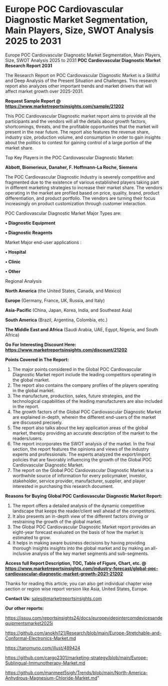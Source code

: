 # Europe POC Cardiovascular Diagnostic Market Segmentation, Main Players, Size, SWOT Analysis 2025 to 2031
Europe POC Cardiovascular Diagnostic Market Segmentation, Main Players, Size, SWOT Analysis 2025 to 2031
<strong>POC Cardiovascular Diagnostic Market Research Report 2031</strong>

The Research Report on POC Cardiovascular Diagnostic Market is a Skillful and Deep Analysis of the Present Situation and Challenges. This research report also analyzes other important trends and market drivers that will affect market growth over 2025-2031.

<strong>Request Sample Report @ <a href=https://www.marketreportsinsights.com/sample/21202>https://www.marketreportsinsights.com/sample/21202</a></strong>

This POC Cardiovascular Diagnostic market report aims to provide all the participants and the vendors will all the details about growth factors, shortcomings, threats, and the profitable opportunities that the market will present in the near future. The report also features the revenue share, industry size, production volume, and consumption in order to gain insights about the politics to contest for gaining control of a large portion of the market share.

Top Key Players in the POC Cardiovascular Diagnostic Market:

<strong>Abbott, Biomerieux, Danaher, F. Hoffmann-La Roche, Siemens</strong>

The POC Cardiovascular Diagnostic Industry is severely competitive and fragmented due to the existence of various established players taking part in different marketing strategies to increase their market share. The vendors operating in the market are profiled based on price, quality, brand, product differentiation, and product portfolio. The vendors are turning their focus increasingly on product customization through customer interaction.

POC Cardiovascular Diagnostic Market Major Types are:

<strong>• Diagnostic Equipment

• Diagnostic Reagents</strong>

Market Major end-user applications :

<strong>• Hospital

• Clinic

• Other</strong>

Regional Analysis

</u><strong><b>North America</b></strong> (the United States, Canada, and Mexico)

<strong><b>Europe </b></strong>(Germany, France, UK, Russia, and Italy)

<strong><b>Asia-Pacific</b></strong> (China, Japan, Korea, India, and Southeast Asia)

<strong><b>South America</b></strong> (Brazil, Argentina, Colombia, etc.)

<strong><b>The Middle East and Africa</b></strong> (Saudi Arabia, UAE, Egypt, Nigeria, and South Africa)

<strong>Go For Interesting Discount Here: <a href=https://www.marketreportsinsights.com/discount/21202>https://www.marketreportsinsights.com/discount/21202</a></strong>

<strong>Points Covered in The Report:</strong>
<ol>
  <li>The major points considered in the Global POC Cardiovascular Diagnostic Market report include the leading competitors operating in the global market.</li>
  <li>The report also contains the company profiles of the players operating in the global market.</li>
  <li>The manufacture, production, sales, future strategies, and the technological capabilities of the leading manufacturers are also included in the report.</li>
  <li>The growth factors of the Global POC Cardiovascular Diagnostic Market are explained in-depth, wherein the different end-users of the market are discussed precisely.</li>
  <li>The report also talks about the key application areas of the global market, thereby providing an accurate description of the market to the readers/users.</li>
  <li>The report incorporates the SWOT analysis of the market. In the final section, the report features the opinions and views of the industry experts and professionals. The experts analyzed the export/import policies that are favorably influencing the growth of the Global POC Cardiovascular Diagnostic Market.</li>
  <li>The report on the Global POC Cardiovascular Diagnostic Market is a worthwhile source of information for every policymaker, investor, stakeholder, service provider, manufacturer, supplier, and player interested in purchasing this research document.</li>
</ol>
<strong>Reasons for Buying Global POC Cardiovascular Diagnostic Market Report:</strong>

<ol>
  <li>The report offers a detailed analysis of the dynamic competitive landscape that keeps the reader/client well ahead of the competitors.</li>
  <li>It also presents an in-depth view of the different factors driving or restraining the growth of the global market.</li>
  <li>The Global POC Cardiovascular Diagnostic Market report provides an eight-year forecast evaluated on the basis of how the market is estimated to grow.</li>
  <li>It helps in making aware business decisions by having providing thorough insights insights into the global market and by making an all-inclusive analysis of the key market segments and sub-segments.</li>
</ol>
<strong>Access full Report Description, TOC, Table of Figure, Chart, etc. @ <a href=https://www.marketreportsinsights.com/industry-forecast/global-poc-cardiovascular-diagnostic-market-growth-2021-21202>https://www.marketreportsinsights.com/industry-forecast/global-poc-cardiovascular-diagnostic-market-growth-2021-21202</a></strong>


Thanks for reading this article; you can also get individual chapter wise section or region wise report version like Asia, United States, Europe.

<strong>Contact Us:</strong>
sales@marketreportsinsights.com

<strong>Our other reports:</strong>

<a href=https://issuu.com/reportsinsights24/docs/europevideointercomdevicesandequipmentsmarket2025i>https://issuu.com/reportsinsights24/docs/europevideointercomdevicesandequipmentsmarket2025i</a>

<a href=https://github.com/anokhi121/Research/blob/main/Europe-Stretchable-and-Conformal-Electronics-Market.md>https://github.com/anokhi121/Research/blob/main/Europe-Stretchable-and-Conformal-Electronics-Market.md</a>

<a href=https://tanomuno.com/illust/489424>https://tanomuno.com/illust/489424</a>

<a href=https://github.com/cargo2301/marketing-strategy/blob/main/Europe-Sublingual-Immunotherapy-Market.md>https://github.com/cargo2301/marketing-strategy/blob/main/Europe-Sublingual-Immunotherapy-Market.md</a>

<a href=https://github.com/manmeet5sigh/Trends/blob/main/North-America-Anhydrous-Magnesium-Chloride-Market.md>https://github.com/manmeet5sigh/Trends/blob/main/North-America-Anhydrous-Magnesium-Chloride-Market.md</a>"

